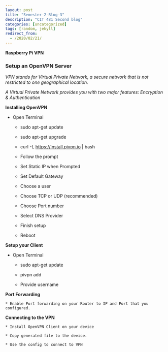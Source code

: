 ```yaml
---
layout: post
title: "Semester-2-Blog-3"
description: "CIT 481 Second blog"
categories: [uncategorized]
tags: [random, jekyll]
redirect_from:
  - /2020/02/21/
---
```

__Raspberry Pi VPN__

### Setup an OpenVPN Server

*VPN stands for Virtual Private Network, a secure network that is not restricted to one geographical location.*

*A Virtual Private Network provides you with two major features: Encryption & Authentication*

__Installing OpenVPN__

  * Open Terminal

    * sudo apt-get update

    * sudo apt-get upgrade
    
    * curl -L https://install.pivpn.io \| bash

    * Follow the prompt

    * Set Static IP when Prompted

    * Set Default Gateway

    * Choose a user

    * Choose TCP or UDP (recommended)

    * Choose Port number

    * Select DNS Provider

    * Finish setup

    * Reboot

   __Setup your Client__

  * Open Terminal

    * sudo apt-get update

    * pivpn add

    * Provide username

  __Port Forwarding__

    * Enable Port forwarding on your Router to IP and Port that you configured.

  __Connecting to the VPN__

    * Install OpenVPN Client on your device

    * Copy generated file to the device.

    * Use the config to connect to VPN

   


